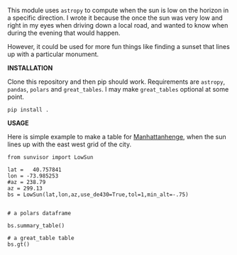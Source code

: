 

This module uses `astropy` to compute when the sun is low on the horizon in a specific direction. I wrote it because the once the sun was very low and right in my eyes when driving down a local road, and wanted to know when during the evening that would happen.

However, it could be used for more fun things like finding a sunset that lines up with a particular monument.

**INSTALLATION**

Clone this repository and then pip should work. Requirements are `astropy`, `pandas`, `polars` and `great_tables`. I may make `great_tables` optional at some point.

`pip install .`

**USAGE**

Here is simple example to make a table for [Manhattanhenge](https://www.amnh.org/research/hayden-planetarium/manhattanhenge), when the sun lines up with the east west grid of the city.

```{python}
from sunvisor import LowSun

lat =   40.757841
lon = -73.985253
#az = 238.79
az = 299.13
bs = LowSun(lat,lon,az,use_de430=True,tol=1,min_alt=-.75)


# a polars dataframe 

bs.summary_table()

# a great_table table
bs.gt()

```

